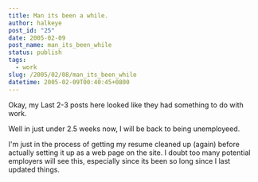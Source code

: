 ```yaml
---
title: Man its been a while.
author: halkeye
post_id: "25"
date: 2005-02-09
post_name: man_its_been_while
status: publish
tags:
  - work
slug: /2005/02/08/man_its_been_while
datetime: 2005-02-09T00:40:45+0800
---
```


Okay, my Last 2-3 posts here looked like they had something to do with work.

Well in just under 2.5 weeks now, I will be back to being unemployeed.

I'm just in the process of getting my resume cleaned up (again) before actually setting it up as a web page on the site. I doubt too many potential employers will see this, especially since its been so long since I last updated things.